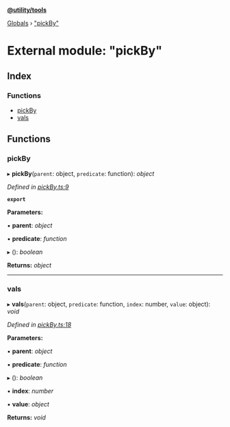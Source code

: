 **[@utility/tools](../README.md)**

[Globals](../globals.md) › ["pickBy"](_pickby_.md)

# External module: "pickBy"

## Index

### Functions

* [pickBy](_pickby_.md#pickby)
* [vals](_pickby_.md#vals)

## Functions

###  pickBy

▸ **pickBy**(`parent`: object, `predicate`: function): *object*

*Defined in [pickBy.ts:9](https://github.com/Wimjiang/utility/blob/f148596/src/pickBy.ts#L9)*

**`export`** 

**Parameters:**

▪ **parent**: *object*

▪ **predicate**: *function*

▸ (): *boolean*

**Returns:** *object*

___

###  vals

▸ **vals**(`parent`: object, `predicate`: function, `index`: number, `value`: object): *void*

*Defined in [pickBy.ts:18](https://github.com/Wimjiang/utility/blob/f148596/src/pickBy.ts#L18)*

**Parameters:**

▪ **parent**: *object*

▪ **predicate**: *function*

▸ (): *boolean*

▪ **index**: *number*

▪ **value**: *object*

**Returns:** *void*
